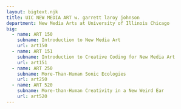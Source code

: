 ```yaml
---
layout: bigtext.njk
title: UIC NEW MEDIA ART w. garrett laroy johnson
department: New Media Arts at University of Illinois Chicago
big:
  - name: ART 150
    subname: Introduction to New Media Art
    url: art150
  - name: ART 151
    subname: Introduction to Creative Coding for New Media Art
    url: art151
  - name: ART 250
    subname: More-Than-Human Sonic Ecologies
    url: art250
  - name: ART 520
    subname: More-than-Human Creativity in a New Weird Ear 
    url: art520  
---
```

